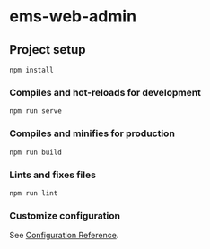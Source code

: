 <!--
  ~ Copyright (C) 2017-2023 Institute of Communication and Computer Systems (imu.iccs.gr)
  ~
  ~ This Source Code Form is subject to the terms of the Mozilla Public License, v2.0, unless
  ~ Esper library is used, in which case it is subject to the terms of General Public License v2.0.
  ~ If a copy of the MPL was not distributed with this file, you can obtain one at
  ~ https://www.mozilla.org/en-US/MPL/2.0/
  -->

# ems-web-admin

## Project setup
```
npm install
```

### Compiles and hot-reloads for development
```
npm run serve
```

### Compiles and minifies for production
```
npm run build
```

### Lints and fixes files
```
npm run lint
```

### Customize configuration
See [Configuration Reference](https://cli.vuejs.org/config/).
